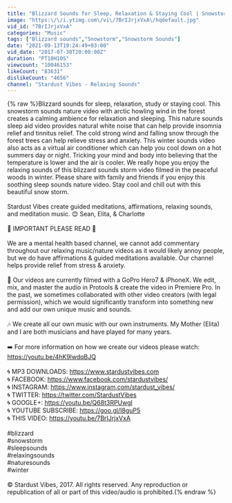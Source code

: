 ```yaml
---
title: "Blizzard Sounds for Sleep, Relaxation & Staying Cool | Snowstorm Sounds & Howling Wind in the Forest"
image: "https:\/\/i.ytimg.com\/vi\/7BrIJrjxVxA\/hqdefault.jpg"
vid_id: "7BrIJrjxVxA"
categories: "Music"
tags: ["Blizzard sounds","Snowstorm","Snowstorm Sounds"]
date: "2021-09-13T19:24:49+03:00"
vid_date: "2017-07-30T20:00:00Z"
duration: "PT10H10S"
viewcount: "10046153"
likeCount: "83631"
dislikeCount: "4656"
channel: "Stardust Vibes - Relaxing Sounds"
---
```

{% raw %}Blizzard sounds for sleep, relaxation, study or staying cool. This snowstorm sounds nature video with arctic howling wind in the forest creates a calming ambience for relaxation and sleeping. This nature sounds sleep aid video provides natural white noise that can help provide insomnia relief and tinnitus relief. The cold strong wind and falling snow through the forest trees can help relieve stress and anxiety. This winter sounds video also acts as a virtual air conditioner which can help you cool down on a hot summers day or night. Tricking your mind and body into believing that the temperature is lower and the air is cooler. We really hope you enjoy the relaxing sounds of this blizzard sounds storm video filmed in the peaceful woods in winter. Please share with family and friends if you enjoy this soothing sleep sounds nature video. Stay cool and chill out with this beautiful snow storm. <br /><br />Stardust Vibes create guided meditations, affirmations, relaxing sounds, and meditation music. 😊 Sean, Elita, &amp; Charlotte<br /><br />🛑 IMPORTANT PLEASE READ 🛑 <br /><br />We are a mental health based channel, we cannot add commentary throughout our relaxing music/nature videos as it would likely annoy people, but we do have affirmations &amp; guided meditations available. Our channel helps provide relief from stress &amp; anxiety. <br /><br />🎥 Our videos are currently filmed with a GoPro Hero7 &amp; iPhoneX. We edit, mix, and master the audio in Protools &amp; create the video in Premiere Pro. In the past, we sometimes collaborated with other video creators (with legal permission), which we would significantly transform into something new and add our own unique music and sounds.<br /><br />🎶 We create all our own music with our own instruments. My Mother (Elita) and I are both musicians and have played for many years.<br /><br />➡️ For more information on how we create our videos please watch: <a rel="nofollow" target="blank" href="https://youtu.be/4hK9lwdqBJQ">https://youtu.be/4hK9lwdqBJQ</a><br /><br />🌀 MP3 DOWNLOADS: <a rel="nofollow" target="blank" href="https://www.stardustvibes.com">https://www.stardustvibes.com</a><br />🌀 FACEBOOK: <a rel="nofollow" target="blank" href="https://www.facebook.com/stardustvibes/">https://www.facebook.com/stardustvibes/</a><br />🌀 INSTAGRAM: <a rel="nofollow" target="blank" href="https://www.instagram.com/stardust_vibes/">https://www.instagram.com/stardust_vibes/</a><br />🌀 TWITTER: <a rel="nofollow" target="blank" href="https://twitter.com/StardustVibes">https://twitter.com/StardustVibes</a><br />🌀 GOOGLE+: <a rel="nofollow" target="blank" href="https://youtu.be/Q68t3RPUwgI">https://youtu.be/Q68t3RPUwgI</a><br />🌀 YOUTUBE SUBSCRIBE: <a rel="nofollow" target="blank" href="https://goo.gl/I8guP5">https://goo.gl/I8guP5</a><br />🌀 THIS VIDEO: <a rel="nofollow" target="blank" href="https://youtu.be/7BrIJrjxVxA">https://youtu.be/7BrIJrjxVxA</a><br /><br />#blizzard<br />#snowstorm<br />#sleepsounds<br />#relaxingsounds<br />#naturesounds<br />#winter<br /><br />© Stardust Vibes, 2017. All rights reserved. Any reproduction or republication of all or part of this video/audio is prohibited.{% endraw %}
